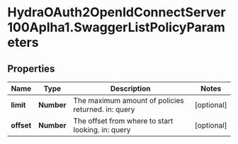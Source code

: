 # HydraOAuth2OpenIdConnectServer100Aplha1.SwaggerListPolicyParameters

## Properties
Name | Type | Description | Notes
------------ | ------------- | ------------- | -------------
**limit** | **Number** | The maximum amount of policies returned. in: query | [optional] 
**offset** | **Number** | The offset from where to start looking. in: query | [optional] 


